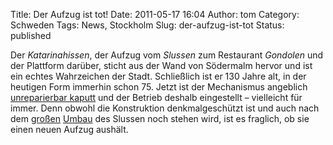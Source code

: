 Title: Der Aufzug ist tot!
Date: 2011-05-17 16:04
Author: tom
Category: Schweden
Tags: News, Stockholm
Slug: der-aufzug-ist-tot
Status: published

Der *Katarinahissen*, der Aufzug vom *Slussen* zum Restaurant *Gondolen*
und der Plattform darüber, sticht aus der Wand von Södermalm hervor und
ist ein echtes Wahrzeichen der Stadt. Schließlich ist er 130 Jahre alt,
in der heutigen Form immerhin schon 75. Jetzt ist der Mechanismus
angeblich [unreparierbar
kaputt](http://www.dn.se/sthlm/katarinahissen-har-gjort-sitt) und der
Betrieb deshalb eingestellt – vielleicht für immer. Denn obwohl die
Konstruktion denkmalgeschützt ist und auch nach dem
[großen](http://www.fiket.de/2009/09/03/verkehrsgrossprojekte-in-stockholm/)
[Umbau](http://www.stockholm.se/-/Nyheter/Trafik--Stadsmiljo/Se-det-nya-Slussen/)
des Slussen noch stehen wird, ist es fraglich, ob sie einen neuen Aufzug
aushält.

